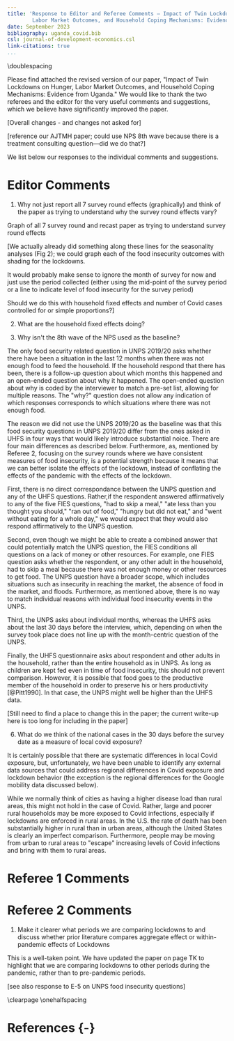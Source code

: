 ```yaml
---  
title: 'Response to Editor and Referee Comments — Impact of Twin Lockdowns on Hunger, 
        Labor Market Outcomes, and Household Coping Mechanisms: Evidence from Uganda'
date: September 2023
bibliography: uganda_covid.bib
csl: journal-of-development-economics.csl
link-citations: true
...
```


\doublespacing

Please find attached the revised version of our paper,
"Impact of Twin Lockdowns on Hunger, Labor Market Outcomes, and Household Coping 
Mechanisms: Evidence from Uganda."
We would like to thank the two referees and the editor for the very useful comments and
suggestions, which we believe have significantly improved the paper.

[Overall changes - and changes not asked for]

[reference our AJTMH paper; could use NPS 8th wave because there is a treatment consulting 
question—did we do that?]


We list below our responses to the individual comments and suggestions.

# Editor Comments


1. Why not just report all 7 survey round effects (graphically) and think of the paper 
as trying to understand why the survey round effects vary?


Graph of all 7 survey round and recast paper as trying to understand survey round effects

[We actually already did something along these lines for the seasonality analyses (Fig 2);
we could graph each of the food insecurity outcomes with shading for the lockdowns.

It would probably make sense to ignore the month of survey for now and just use the
period collected (either using the mid-point of the survey period or a line to indicate
level of food insecurity for the survey period)

Should we do this with household fixed effects and number of Covid cases controlled for
or simple proportions?]

2. What are the household fixed effects doing?



5. Why isn't the 8th wave of the NPS used as the baseline?

The only food security related question in UNPS 2019/20 asks whether there have been a 
situation in the last 12 months when there was not enough food to feed the household.
If the household respond that there has been, there is a follow-up question about which 
months this happened and an open-ended question about why it happened.
The open-ended question about why is coded by the interviewer to match a pre-set list, 
allowing for multiple reasons. 
The "why?" question does not allow any indication of which responses corresponds to which
situations where there was not enough food. 

The reason we did not use the UNPS 2019/20 as the baseline was that this food security 
questions in UNPS 2019/20 differ from the ones asked in UHFS in four ways that would 
likely introduce substantial noice.
There are four main differences as described below.
Furthermore, as, mentioned by Referee 2, focusing on the survey rounds where we have
consistent measures of food insecurity, is a potential strength because it means that we 
can better isolate the effects of the lockdown, instead of conflating the effects of the 
pandemic with the effects of the lockdown.

First, there is no direct correspondance between the UNPS question and any of the UHFS 
questions.
Rather,if the respondent answered affirmatively to any of the five FIES questions, 
"had to skip a meal," "ate less than you thought you
should," "ran out of food," "hungry but did not eat," and "went without eating for 
a whole day,"
we would expect that they would also respond affirmatively to the UNPS question. 

Second, even though we might be able to create a combined answer that could potentially
match the UNPS question, the FIES conditions all questions on a lack of money or other 
resources.
For example, one FIES question asks whether the respondent, or any other adult in the 
household, had to skip a meal because there was not enough money or other resources to get 
food.
The UNPS question have a broader scope, which includes situations such as insecurity in 
reaching the market, the absence of food in the market, and floods.
Furthermore, as mentioned above, there is no way to match individual reasons with 
individual food insecurity events in the UNPS. 

Third, the UNPS asks about individual months, whereas the UHFS asks about the last 30 days 
before the interview, which, depending on when the survey took place does not line up 
with the month-centric question of the UNPS.

Finally, the UHFS questionnaire asks about respondent and other adults in the household,
rather than the entire household as in UNPS. 
As long as children are kept fed even in time of food insecurity, this should not
prevent comparison.
However, it is possible that food goes to the productive member of the household in 
order to preserve his or hers productivity [@Pitt1990].
In that case, the UNPS might well be higher than the UHFS data.

[Still need to find a place to change this in the paper; the current write-up here is too
long for including in the paper]

6. What do we think of the national cases in the 30 days before the survey date as a 
measure of local covid exposure?

It is certainly possible that there are systematic differences in local Covid exposure,
but, unfortunately, we have been unable to identify any external data sources that could 
address regional differences in Covid exposure and lockdown behavior (the exception is the 
regional differences for the Google mobility data discussed below).

While we normally think of cities as having a higher disease load than rural areas,
this might not hold in the case of Covid. 
Rather, large and poorer rural households may be more exposed to Covid infections,
especially if lockdowns are enforced in rural areas.
In the U.S. the rate of death has been substantially higher in rural than in urban areas,
although the United States is clearly an imperfect comparison.
Furthermore, people may be moving from urban to rural areas to "escape" increasing levels 
of Covid infections and bring with them to rural areas.



# Referee 1 Comments


# Referee 2 Comments

1. Make it clearer what periods we are comparing lockdowns to and discuss whether prior
 literature compares aggregate effect or within-pandemic effects of Lockdowns

This is a well-taken point. 
We have updated the paper on page TK to highlight that we are comparing lockdowns to
other periods during the pandemic, rather than to pre-pandemic periods.

[see also response to E-5 on UNPS food insecurity questions]




\clearpage
\onehalfspacing
# References {-}

